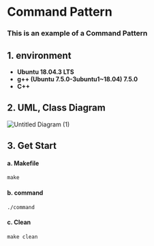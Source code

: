 # Command Pattern

### This is an example of a Command Pattern 

## 1. environment

- **Ubuntu 18.04.3 LTS**
- **g++ (Ubuntu 7.5.0-3ubuntu1~18.04) 7.5.0**
- **C++**

## 2. UML, Class Diagram

![Untitled Diagram (1)](https://user-images.githubusercontent.com/65533287/109951306-e0455e00-7d20-11eb-8546-08ed2f059b8d.png)

## 3. Get Start

#### a. Makefile

```
make
```

#### b. command

```
./command
```

#### c. Clean

```
make clean
```

